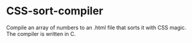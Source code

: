 # CSS-sort-compiler
Compile an array of numbers to an .html file that sorts it with CSS magic. The compiler is written in C.
